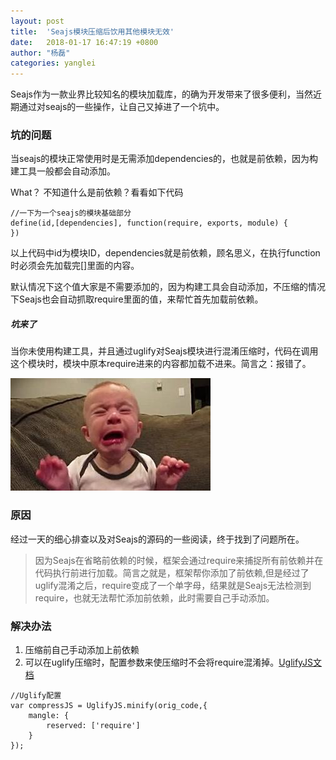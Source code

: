 ```yaml
---
layout: post
title:  'Seajs模块压缩后饮用其他模块无效'
date:   2018-01-17 16:47:19 +0800
author: "杨磊"
categories: yanglei
---
```


Seajs作为一款业界比较知名的模块加载库，的确为开发带来了很多便利，当然近期通过对seajs的一些操作，让自己又掉进了一个坑中。

### 坑的问题

当seajs的模块正常使用时是无需添加dependencies的，也就是前依赖，因为构建工具一般都会自动添加。

What？ 不知道什么是前依赖？看看如下代码

```
//一下为一个seajs的模块基础部分
define(id,[dependencies], function(require, exports, module) {
})
```

以上代码中id为模块ID，dependencies就是前依赖，顾名思义，在执行function时必须会先加载完[]里面的内容。

默认情况下这个值大家是不需要添加的，因为构建工具会自动添加，不压缩的情况下Seajs也会自动抓取require里面的值，来帮忙首先加载前依赖。

##### 坑来了

当你未使用构建工具，并且通过uglify对Seajs模块进行混淆压缩时，代码在调用这个模块时，模块中原本require进来的内容都加载不进来。简言之：报错了。

![进坑了](/assets/img/cry.jpg)



### 原因
经过一天的细心排查以及对Seajs的源码的一些阅读，终于找到了问题所在。
> 因为Seajs在省略前依赖的时候，框架会通过require来捕捉所有前依赖并在代码执行前进行加载。简言之就是，框架帮你添加了前依赖,但是经过了uglify混淆之后，require变成了一个单字母，结果就是Seajs无法检测到require，也就无法帮忙添加前依赖，此时需要自己手动添加。

### 解决办法

1. 压缩前自己手动添加上前依赖
2. 可以在uglify压缩时，配置参数来使压缩时不会将require混淆掉。[UglifyJS文档](https://www.npmjs.com/package/uglify-js#mangle)
```
//Uglify配置
var compressJS = UglifyJS.minify(orig_code,{
    mangle: {
        reserved: ['require']
    }
});
```
